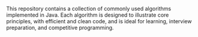 This repository contains a collection of commonly used algorithms implemented in Java. Each algorithm is designed to illustrate core principles, with efficient and clean code, and is ideal for learning, interview preparation, and competitive programming.
